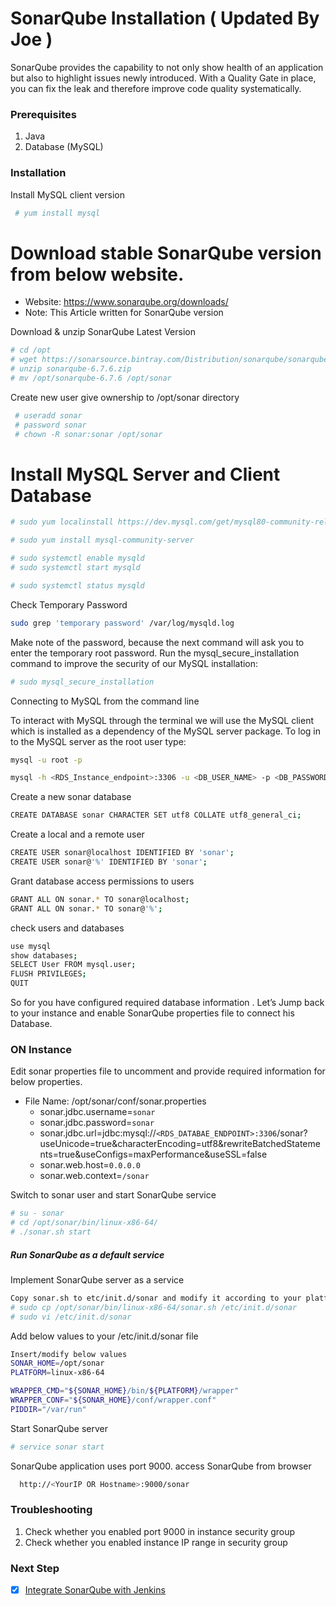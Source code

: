 # SonarQube Installation  ( Updated By Joe )

SonarQube provides the capability to not only show health of an application but also to highlight issues newly introduced. With a Quality Gate in place, you can fix the leak and therefore improve code quality systematically.


### Prerequisites
1. Java
2. Database (MySQL) 

### Installation

Install MySQL client version 

 ```sh
  # yum install mysql
 ```
# Download stable SonarQube version from below website. 
- Website: https://www.sonarqube.org/downloads/
- Note: This Article written for SonarQube version

Download & unzip SonarQube Latest Version
```sh
# cd /opt
# wget https://sonarsource.bintray.com/Distribution/sonarqube/sonarqube-6.7.6.zip
# unzip sonarqube-6.7.6.zip
# mv /opt/sonarqube-6.7.6 /opt/sonar
```
Create new user give ownership to /opt/sonar directory 
```sh
 # useradd sonar
 # password sonar
 # chown -R sonar:sonar /opt/sonar
```
# Install MySQL Server and Client Database
```sh
# sudo yum localinstall https://dev.mysql.com/get/mysql80-community-release-el7-1.noarch.rpm
```
```sh
# sudo yum install mysql-community-server
```
```sh
# sudo systemctl enable mysqld
# sudo systemctl start mysqld
```
```sh
# sudo systemctl status mysqld
```
 Check Temporary Password 
```sh
sudo grep 'temporary password' /var/log/mysqld.log
```

Make note of the password, because the next command will ask you to enter the temporary root password.
Run the mysql_secure_installation command to improve the security of our MySQL installation:
```sh
# sudo mysql_secure_installation
```
Connecting to MySQL from the command line

To interact with MySQL through the terminal we will use the MySQL client which is installed as a dependency of the MySQL server package.
To log in to the MySQL server as the root user type:
```sh
mysql -u root -p
```

```sh 
mysql -h <RDS_Instance_endpoint>:3306 -u <DB_USER_NAME> -p <DB_PASSWORD> 
```
Create a new sonar database
```sh
CREATE DATABASE sonar CHARACTER SET utf8 COLLATE utf8_general_ci;
```

Create a local and a remote user
```sh
CREATE USER sonar@localhost IDENTIFIED BY 'sonar';
CREATE USER sonar@'%' IDENTIFIED BY 'sonar';
```

Grant database access permissions to users 
```sh
GRANT ALL ON sonar.* TO sonar@localhost;
GRANT ALL ON sonar.* TO sonar@'%';
```

check users and databases 
```sh
use mysql
show databases;
SELECT User FROM mysql.user;
FLUSH PRIVILEGES;
QUIT
```
So for you have configured required database information . Let’s Jump back to your instance and enable SonarQube properties file to connect his Database.

### ON Instance
Edit sonar properties file to uncomment and provide required information for below properties. 

- File Name: /opt/sonar/conf/sonar.properties
  - sonar.jdbc.username=`sonar`
  - sonar.jdbc.password=`sonar`
  - sonar.jdbc.url=jdbc:mysql://`<RDS_DATABAE_ENDPOINT>:3306`/sonar?useUnicode=true&characterEncoding=utf8&rewriteBatchedStatements=true&useConfigs=maxPerformance&useSSL=false
  - sonar.web.host=`0.0.0.0`
  - sonar.web.context=`/sonar`

Switch to sonar user and start SonarQube service 
```sh
# su - sonar
# cd /opt/sonar/bin/linux-x86-64/
# ./sonar.sh start
```

##### Run SonarQube as a default service 

Implement SonarQube server as a service
```sh
Copy sonar.sh to etc/init.d/sonar and modify it according to your platform.
# sudo cp /opt/sonar/bin/linux-x86-64/sonar.sh /etc/init.d/sonar
# sudo vi /etc/init.d/sonar
```

Add below values to your /etc/init.d/sonar file
```sh
Insert/modify below values
SONAR_HOME=/opt/sonar
PLATFORM=linux-x86-64

WRAPPER_CMD="${SONAR_HOME}/bin/${PLATFORM}/wrapper"
WRAPPER_CONF="${SONAR_HOME}/conf/wrapper.conf"
PIDDIR="/var/run"
```

Start SonarQube server
```sh
# service sonar start
```
SonarQube application uses port 9000. access SonarQube from browser
```sh
  http://<YourIP OR Hostname>:9000/sonar
```
###  Troubleshooting 

1. Check whether you enabled port 9000 in instance security group
2. Check whether you enabled instance IP range in security group

### Next Step
- [x] [Integrate SonarQube with Jenkins]()
